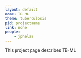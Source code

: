```yaml
---
layout: default
name: TB-ML
theme: tuberculosis
pid: projectname
link: none
people:
    - jphelan
---
```


This project page describes TB-ML
